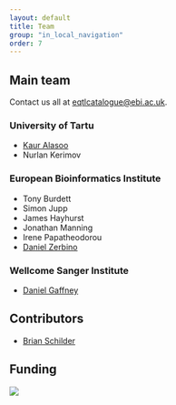 ```yaml
---
layout: default
title: Team
group: "in_local_navigation"
order: 7
---
```


Main team
---------

Contact us all at [eqtlcatalogue@ebi.ac.uk](mailto:eqtlcatalogue@ebi.ac.uk).

### University of Tartu
- [Kaur Alasoo](https://kauralasoo.github.io/)
- Nurlan Kerimov

### European Bioinformatics Institute
- Tony Burdett
- Simon Jupp
- James Hayhurst
- Jonathan Manning
- Irene Papatheodorou
- [Daniel Zerbino](https://www.ebi.ac.uk/about/people/daniel-zerbino)

### Wellcome Sanger Institute
- [Daniel Gaffney](https://www.sanger.ac.uk/science/groups/gaffney-group)

Contributors
------------

- [Brian Schilder](https://github.com/bschilder)

Funding 
-------

<a href="https://www.opentargets.org/" style="border-bottom-style:none !important">
<img src="{{ site.baseurl }}/static/OT_logo.png">
</a>
